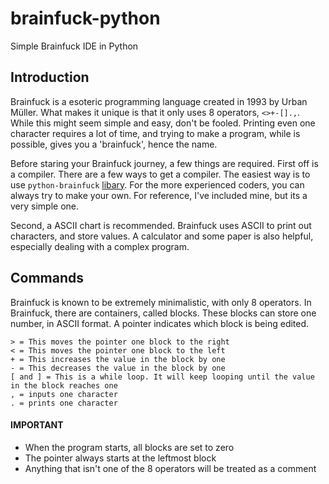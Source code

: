 # brainfuck-python
Simple Brainfuck IDE in Python

## Introduction
Brainfuck is a esoteric programming language created in 1993 by Urban Müller. What makes it unique is that it only uses 8 operators, ```<>+-[].,```. While this might seem simple and easy, don't be fooled. Printing even one character requires a lot of time, and trying to make a program, while is possible, gives you a 'brainfuck', hence the name.

Before staring your Brainfuck journey, a few things are required. First off is a compiler. There are a few ways to get a compiler. The easiest way is to use ```python-brainfuck``` [libary](https://pypi.org/project/python-brainfuck/). For the more experienced coders, you can always try to make your own. For reference, I've included mine, but its a very simple one.

Second, a ASCII chart is recommended. Brainfuck uses ASCII to print out characters, and store values. A calculator and some paper is also helpful, especially dealing with a complex program.


## Commands
Brainfuck is known to be extremely minimalistic, with only 8 operators. In Brainfuck, there are containers, called blocks. These blocks can store one number, in ASCII format. A pointer indicates which block is being edited.
```
> = This moves the pointer one block to the right
< = This moves the pointer one block to the left
+ = This increases the value in the block by one
- = This decreases the value in the block by one
[ and ] = This is a while loop. It will keep looping until the value in the block reaches one
, = inputs one character
. = prints one character
```
#### IMPORTANT
- When the program starts, all blocks are set to zero
- The pointer always starts at the leftmost block
- Anything that isn't one of the 8 operators will be treated as a comment

